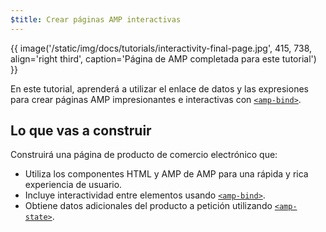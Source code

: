 ```yaml
---
$title: Crear páginas AMP interactivas
---
```


{{ image('/static/img/docs/tutorials/interactivity-final-page.jpg', 415, 738, align='right third', caption='Página de AMP completada para este tutorial') }}

En este tutorial, aprenderá a utilizar el enlace de datos y las expresiones para crear páginas AMP impresionantes e interactivas con  [`<amp-bind>`](/es/docs/reference/components/amp-bind.html).

## Lo que vas a construir

Construirá una página de producto de comercio electrónico que:

- Utiliza los componentes HTML y AMP de AMP para una rápida y rica experiencia de usuario.
- Incluye interactividad entre elementos usando [`<amp-bind>`](/es/docs/reference/components/amp-bind.html).
- Obtiene datos adicionales del producto a petición utilizando [`<amp-state>`](/es/docs/reference/components/amp-bind.html#state).

